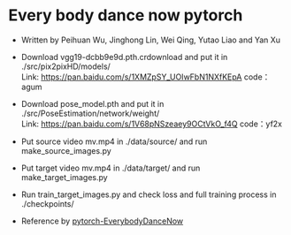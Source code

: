 # Every body dance now pytorch

* Written by Peihuan Wu, Jinghong Lin, Wei Qing, Yutao Liao and Yan Xu

* Download vgg19-dcbb9e9d.pth.crdownload and put it in ./src/pix2pixHD/models/   <br>Link: https://pan.baidu.com/s/1XMZpSY_UOIwFbN1NXfKEpA   code：agum 

* Download pose_model.pth and put it in ./src/PoseEstimation/network/weight/   <br>Link: https://pan.baidu.com/s/1V68pNSzeaey9OCtVkO_f4Q   code：yf2x 

* Put source video mv.mp4 in ./data/source/ and run make_source_images.py
* Put target video mv.mp4 in ./data/target/ and run make_target_images.py
* Run train_target_images.py and check loss and full training process in ./checkpoints/
* Reference by [pytorch-EverybodyDanceNow](https://github.com/nyoki-mtl/pytorch-EverybodyDanceNow)
 
